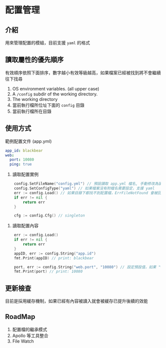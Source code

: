 # 配置管理

## 介紹
用來管理配置的模組，目前支援 `yaml` 的格式

## 讀取屬性的優先順序
有效順序依照下面排序，數字越小有效等級越高，如果檔案已經被找到將不會繼續往下找尋
1. OS environment variables. (all upper case)
1. A `/config` subdir of the working directory.
1. The working directory
1. 當前執行檔所位址下面的 `config` 目錄
1. 當前執行檔所在目錄



## 使用方式

範例配置文件 (app.yml)
```yml
app_id: blackbear
web:
  port: 10080
  ping: true
```

1. 讀取配置實例
```Go
    config.SetFileName("config.yml") // 預設讀取 app.yml 檔名, 手動修改為讀取 config.yml
    config.SetConfigType("yaml") // 如果檔案沒有附檔名需要設定，支援 yaml
    err := config.Load() // 如果目錄下都找不到配置檔，ErrFileNotFound 會被回傳
    if err != nil {
        return err
    }

    cfg := config.Cfg() // singleton
```

1. 讀取配置內容
```Go
    err := config.Load()
    if err != nil {
        return err
    }
    appID, err := config.String("app.id")
    fmt.Print(appID) // print: blackbear

    port, err := config.String("web.port", "10080") // 設定預設值，如果 "web.port" 這個 key 找不到, 就會回傳 "10080"
    fmt.Print(port) // print: 10080
```

## 更新檢查
目前是採用緩存機制，如果已經有內容被讀入就會被緩存已提升後續的效能

## RoadMap
1. 配置檔的繼承模式
1. Apollo 等工具整合
1. File Watch
